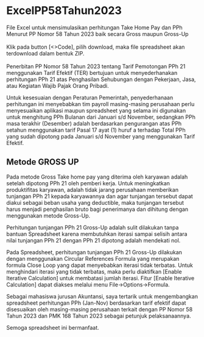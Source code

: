 # ExcelPP58Tahun2023
File Excel untuk mensimulasikan perhitungan Take Home Pay dan PPh Menurut PP Nomor 58 Tahun 2023 baik secara Gross maupun Gross-Up
<br>
<br>
Klik pada button [<>Code], pilih download, maka file spreadsheet
akan terdownload dalam bentuk ZIP.
<br>
<br>
Penerbitan PP Nomor 58 Tahun 2023 tentang Tarif Pemotongan
PPh 21 menggunakan Tarif Efektif (TER) bertujuan untuk
menyederhanakan perhitungan PPh 21 atas Penghasilan
Sehubungan dengan Pekerjaan, Jasa, atau Kegiatan
Wajib Pajak Orang Pribadi.

Untuk kesesuaian dengan Peraturan Pemerintah, penyederhanaan
perhitungan ini menyebabkan tim payroll masing-masing
perusahaan perlu menyesuaikan aplikasi maupun spreadsheet
yang selama ini digunakan untuk menghitung PPh Bulanan
dari Januari s/d November, sedangkan PPh masa terakhir
(Desember) adalah berdasarkan pengurangan atas PPh setahun
menggunakan tarif Pasal 17 ayat (1) huruf a terhadap Total PPh
yang sudah dipotong pada Januari s/d November yang menggunakan Tarif Efektif.

## Metode GROSS UP
Pada metode Gross Take home pay yang diterima oleh karyawan
adalah setelah dipotong PPh 21 oleh pemberi kerja.
Untuk meningkatkan produktifitas karyawan, adalah tidak
jarang perusahaan memberikan tunjangan PPh 21 kepada
karyawannya dan agar tunjangan tersebut dapat
diakui sebagai beban usaha yang deductible,
maka tunjangan tersebut harus menjadi
penghasilan bruto bagi penerimanya dan
dihitung dengan menggunakan metode Gross-Up.

Perhitungan tunjangan PPh 21 Gross-Up adalah
sulit dilakukan tanpa bantuan Spreadsheet karena
membutuhkan iterasi sampai selisih antara
nilai tunjangan PPh 21 dengan PPh 21 dipotong adalah
mendekati nol.

Pada Spreadsheet, perhitungan tunjangan PPh 21 Gross-Up
dilakukan dengan menggunakan Circular References Formula yang
merupakan formula Close Loop yang dapat menyebabkan iterasi
tidak terbatas. Untuk menghindari iterasi yang tidak terbatas,
maka perlu diaktifkan [Enable Iterative Calculation] untuk
membatasi jumlah iterasi. Fitur [Enable Iterative Calculation]
dapat diakses melalui menu File->Options->Formula.

Sebagai mahasiswa jurusan Akuntansi, saya tertarik
untuk mengembangkan spreadsheet perhitungan PPh (Jan-Nov)
berdasarkan tarif efektif dapat disesuaikan oleh masing-masing
perusahaan terkait dengan PP Nomor 58 Tahun 2023 dan PMK 168 Tahun 2023
sebagai petunjuk pelaksanaannya.

Semoga spreadsheet ini bermanfaat.
